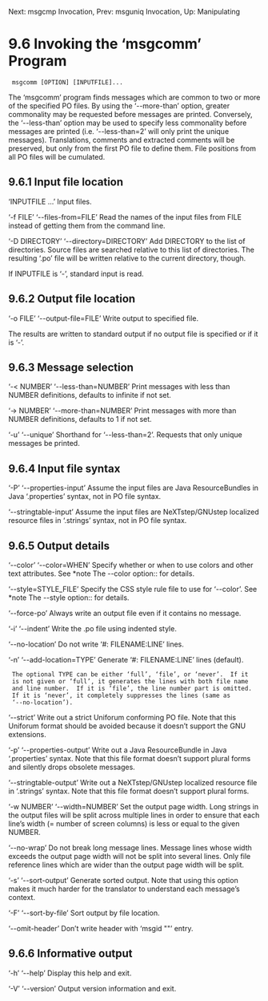 Next: msgcmp Invocation,  Prev: msguniq Invocation,  Up: Manipulating

9.6 Invoking the ‘msgcomm’ Program
==================================

     msgcomm [OPTION] [INPUTFILE]...

   The ‘msgcomm’ program finds messages which are common to two or more
of the specified PO files.  By using the ‘--more-than’ option, greater
commonality may be requested before messages are printed.  Conversely,
the ‘--less-than’ option may be used to specify less commonality before
messages are printed (i.e. ‘--less-than=2’ will only print the unique
messages).  Translations, comments and extracted comments will be
preserved, but only from the first PO file to define them.  File
positions from all PO files will be cumulated.

9.6.1 Input file location
-------------------------

‘INPUTFILE …’
     Input files.

‘-f FILE’
‘--files-from=FILE’
     Read the names of the input files from FILE instead of getting them
     from the command line.

‘-D DIRECTORY’
‘--directory=DIRECTORY’
     Add DIRECTORY to the list of directories.  Source files are
     searched relative to this list of directories.  The resulting ‘.po’
     file will be written relative to the current directory, though.

   If INPUTFILE is ‘-’, standard input is read.

9.6.2 Output file location
--------------------------

‘-o FILE’
‘--output-file=FILE’
     Write output to specified file.

   The results are written to standard output if no output file is
specified or if it is ‘-’.

9.6.3 Message selection
-----------------------

‘-< NUMBER’
‘--less-than=NUMBER’
     Print messages with less than NUMBER definitions, defaults to
     infinite if not set.

‘-> NUMBER’
‘--more-than=NUMBER’
     Print messages with more than NUMBER definitions, defaults to 1 if
     not set.

‘-u’
‘--unique’
     Shorthand for ‘--less-than=2’.  Requests that only unique messages
     be printed.

9.6.4 Input file syntax
-----------------------

‘-P’
‘--properties-input’
     Assume the input files are Java ResourceBundles in Java
     ‘.properties’ syntax, not in PO file syntax.

‘--stringtable-input’
     Assume the input files are NeXTstep/GNUstep localized resource
     files in ‘.strings’ syntax, not in PO file syntax.

9.6.5 Output details
--------------------

‘--color’
‘--color=WHEN’
     Specify whether or when to use colors and other text attributes.
     See *note The --color option:: for details.

‘--style=STYLE_FILE’
     Specify the CSS style rule file to use for ‘--color’.  See *note
     The --style option:: for details.

‘--force-po’
     Always write an output file even if it contains no message.

‘-i’
‘--indent’
     Write the .po file using indented style.

‘--no-location’
     Do not write ‘#: FILENAME:LINE’ lines.

‘-n’
‘--add-location=TYPE’
     Generate ‘#: FILENAME:LINE’ lines (default).

     The optional TYPE can be either ‘full’, ‘file’, or ‘never’.  If it
     is not given or ‘full’, it generates the lines with both file name
     and line number.  If it is ‘file’, the line number part is omitted.
     If it is ‘never’, it completely suppresses the lines (same as
     ‘--no-location’).

‘--strict’
     Write out a strict Uniforum conforming PO file.  Note that this
     Uniforum format should be avoided because it doesn’t support the
     GNU extensions.

‘-p’
‘--properties-output’
     Write out a Java ResourceBundle in Java ‘.properties’ syntax.  Note
     that this file format doesn’t support plural forms and silently
     drops obsolete messages.

‘--stringtable-output’
     Write out a NeXTstep/GNUstep localized resource file in ‘.strings’
     syntax.  Note that this file format doesn’t support plural forms.

‘-w NUMBER’
‘--width=NUMBER’
     Set the output page width.  Long strings in the output files will
     be split across multiple lines in order to ensure that each line’s
     width (= number of screen columns) is less or equal to the given
     NUMBER.

‘--no-wrap’
     Do not break long message lines.  Message lines whose width exceeds
     the output page width will not be split into several lines.  Only
     file reference lines which are wider than the output page width
     will be split.

‘-s’
‘--sort-output’
     Generate sorted output.  Note that using this option makes it much
     harder for the translator to understand each message’s context.

‘-F’
‘--sort-by-file’
     Sort output by file location.

‘--omit-header’
     Don’t write header with ‘msgid ""’ entry.

9.6.6 Informative output
------------------------

‘-h’
‘--help’
     Display this help and exit.

‘-V’
‘--version’
     Output version information and exit.

